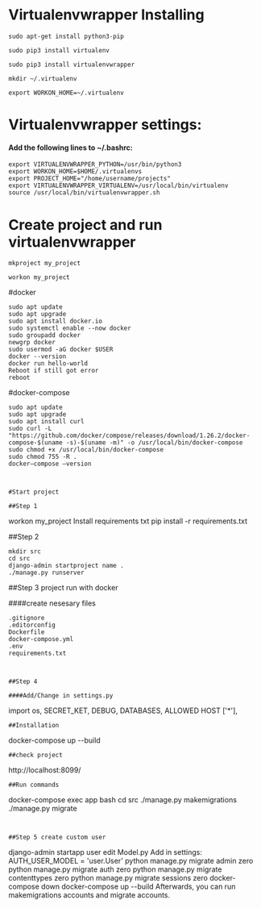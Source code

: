 # Virtualenvwrapper Installing
```
sudo apt-get install python3-pip

sudo pip3 install virtualenv

sudo pip3 install virtualenvwrapper

mkdir ~/.virtualenv

export WORKON_HOME=~/.virtualenv
```

# Virtualenvwrapper settings:

#### Add the following lines to ~/.bashrc:
```
export VIRTUALENVWRAPPER_PYTHON=/usr/bin/python3
export WORKON_HOME=$HOME/.virtualenvs
export PROJECT_HOME="/home/username/projects"
export VIRTUALENVWRAPPER_VIRTUALENV=/usr/local/bin/virtualenv
source /usr/local/bin/virtualenvwrapper.sh
```
# Create project and run virtualenvwrapper
```
mkproject my_project

workon my_project
```




#docker  

```
sudo apt update
sudo apt upgrade
sudo apt install docker.io
sudo systemctl enable --now docker
sudo groupadd docker
newgrp docker
sudo usermod -aG docker $USER
docker --version
docker run hello-world
Reboot if still got error
reboot
```

#docker-compose
      
```
sudo apt update
sudo apt upgrade
sudo apt install curl
sudo curl -L "https://github.com/docker/compose/releases/download/1.26.2/docker-compose-$(uname -s)-$(uname -m)" -o /usr/local/bin/docker-compose
sudo chmod +x /usr/local/bin/docker-compose
sudo chmod 755 -R .
docker–compose –version



#Start project

##Step 1

```
workon my_project
Install requirements txt
pip install -r requirements.txt

##Step 2

```
mkdir src
cd src
django-admin startproject name .
./manage.py runserver
```

##Step 3 project run with docker

####create nesesary files

```
.gitignore
.editorconfig
Dockerfile
docker-compose.yml
.env
requirements.txt



##Step 4

####Add/Change in settings.py

```
import os, SECRET_KET, DEBUG, DATABASES, ALLOWED HOST ['*'], 
```
##Installation
```
docker-compose up --build
```
##check project
```
http://localhost:8099/
```
##Run commands
```
docker-compose exec app bash
cd src
./manage.py makemigrations
./manage.py migrate
```


##Step 5 create custom user

```
django-admin startapp user
edit Model.py
Add in settings: AUTH_USER_MODEL = 'user.User'
python manage.py migrate admin zero
python manage.py migrate auth zero
python manage.py migrate contenttypes zero
python manage.py migrate sessions zero 
docker-compose down
docker-compose up --build
Afterwards, you can run makemigrations accounts and migrate accounts.
```











